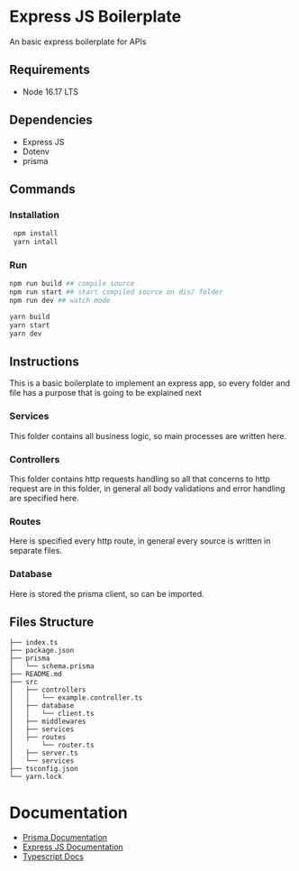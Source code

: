 # Express JS Boilerplate

An basic express boilerplate for APIs

## Requirements

- Node 16.17 LTS

## Dependencies

- Express JS
- Dotenv
- prisma

## Commands

### Installation

```bash
 npm install
 yarn intall
```

### Run

```bash
npm run build ## compile source
npm run start ## start compiled source on dis/ folder
npm run dev ## watch mode

yarn build
yarn start
yarn dev
```

## Instructions

This is a basic boilerplate to implement an express app, so every folder and file has a purpose that is going to be explained next

### Services

This folder contains all business logic, so main processes are written here.

### Controllers

This folder contains http requests handling so all that concerns to http request are in this folder, in general all body validations and error handling are specified here.

### Routes

Here is specified every http route, in general every source is written in separate files.

### Database

Here is stored the prisma client, so can be imported.

## Files Structure

```
├── index.ts
├── package.json
├── prisma
│   └── schema.prisma
├── README.md
├── src
│   ├── controllers
│   │   └── example.controller.ts
│   ├── database
│   │   └── client.ts
│   ├── middlewares
│   ├── services
│   ├── routes
│       └── router.ts
│   ├── server.ts
│   └── services
├── tsconfig.json
└── yarn.lock
```

# Documentation
 - [Prisma Documentation](https://www.prisma.io/docs/concepts)
 - [Express JS Documentation](https://expressjs.com)
 - [Typescript Docs](https://www.typescriptlang.org/docs)

